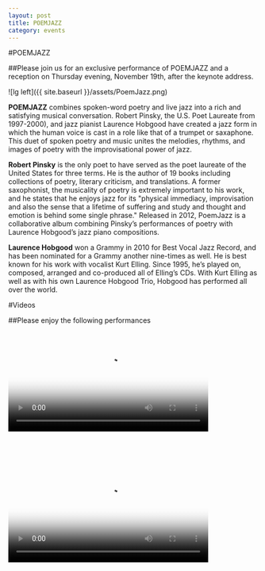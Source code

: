 ```yaml
---
layout: post
title: POEMJAZZ
category: events
---
```


#POEMJAZZ

##Please join us for an exclusive performance of POEMJAZZ and a reception on Thursday evening, November 19th, after the keynote address.

![lg left]({{ site.baseurl }}/assets/PoemJazz.png)

**POEMJAZZ** combines spoken-word poetry and live jazz into a rich and satisfying musical conversation. Robert Pinsky, the U.S. Poet Laureate from 1997-2000), and jazz pianist Laurence Hobgood have created a jazz form in which the human voice is cast in a role like that of a trumpet or saxaphone. This duet of spoken poetry and music unites the melodies, rhythms, and images of poetry with the improvisational power of jazz.  

**Robert Pinsky** is the only poet to have served as the poet laureate of the United States for three terms. He is the author of 19 books including collections of poetry, literary criticism, and translations. A former saxophonist, the musicality of poetry is extremely important to his work, and he states that he enjoys jazz for its "physical immediacy, improvisation and also the sense that a lifetime of suffering and study and thought and emotion is behind some single phrase." Released in 2012, PoemJazz is a collaborative album combining Pinsky’s performances of poetry with Laurence Hobgood’s jazz piano compositions.

**Laurence Hobgood** won a Grammy in 2010 for Best Vocal Jazz Record, and has been nominated for a Grammy another nine-times as well. He is best known for his work with vocalist Kurt Elling. Since 1995, he’s played on, composed, arranged and co-produced all of Elling’s CDs. With Kurt Elling as well as with his own Laurence Hobgood Trio, Hobgood has performed all over the world.

#Videos

##Please enjoy the following performances

<video class="vid" width="80%" height="" controls poster="{{ site.baseurl }}/assets/antique_poster.png"><source src="https://msa.press.jhu.edu/conferences/msa17/videos/Antique.mp4" type="video/mp4"></video>

<br>
<br>

<video class="vid" width="80%" height="" controls poster="{{ site.baseurl }}/assets/hix_poster.png"><source src="https://msa.press.jhu.edu/conferences/msa17/videos/Hix.mp4" type="video/mp4"></video>